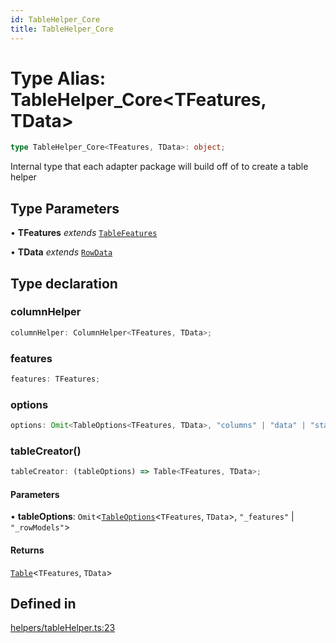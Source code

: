```yaml
---
id: TableHelper_Core
title: TableHelper_Core
---
```


# Type Alias: TableHelper\_Core\<TFeatures, TData\>

```ts
type TableHelper_Core<TFeatures, TData>: object;
```

Internal type that each adapter package will build off of to create a table helper

## Type Parameters

• **TFeatures** *extends* [`TableFeatures`](../interfaces/tablefeatures.md)

• **TData** *extends* [`RowData`](rowdata.md)

## Type declaration

### columnHelper

```ts
columnHelper: ColumnHelper<TFeatures, TData>;
```

### features

```ts
features: TFeatures;
```

### options

```ts
options: Omit<TableOptions<TFeatures, TData>, "columns" | "data" | "state">;
```

### tableCreator()

```ts
tableCreator: (tableOptions) => Table<TFeatures, TData>;
```

#### Parameters

• **tableOptions**: `Omit`\<[`TableOptions`](tableoptions.md)\<`TFeatures`, `TData`\>, `"_features"` \| `"_rowModels"`\>

#### Returns

[`Table`](table.md)\<`TFeatures`, `TData`\>

## Defined in

[helpers/tableHelper.ts:23](https://github.com/TanStack/table/blob/b1e6b79157b0debc7222660572b06c8b857f4605/packages/table-core/src/helpers/tableHelper.ts#L23)
